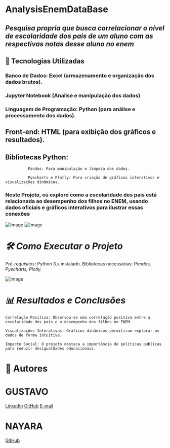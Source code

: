 # AnalysisEnemDataBase
## *Pesquisa propria que busca correlacionar o nivel de escolaridade dos pais de um aluno com as respectivas notas desse aluno no enem*

## 🚀 Tecnologias Utilizadas

  ###    Banco de Dados: Excel (armazenamento e organização dos dados brutos).
    
  ###    Jupyter Notebook (Analise e manipulação dos dados)
    
  ###    Linguagem de Programação: Python (para análise e processamento dos dados).
  
  ##     Front-end: HTML (para exibição dos gráficos e resultados).

  ##     Bibliotecas Python:

              Pandas: Para manipulação e limpeza dos dados.

              Pyecharts e Plotly: Para criação de gráficos interativos e visualizações dinâmicas.


### Neste Projeto, eu exploro como a escolaridade dos pais está relacionada ao desempenho dos filhos no ENEM, usando dados oficiais e gráficos interativos para ilustrar essas conexões 
![Image](https://github.com/user-attachments/assets/f86737e6-5a39-4673-b4ce-f09ef7c15bec)
![Image](https://github.com/user-attachments/assets/6265e0ff-b4dc-4032-8a43-6405e6fceef4)

# *🛠️ Como Executar o Projeto*

  *Pré-requisitos:*
   Python 3.x instalado.
   Bibliotecas necessárias: *Pandas, Pyecharts, Plotly.*

   
![Image](https://github.com/user-attachments/assets/09682356-463b-4333-9bdf-e83c92373723)


# *📊 Resultados e Conclusões*

    Correlação Positiva: Observou-se uma correlação positiva entre a escolaridade dos pais e o desempenho dos filhos no ENEM.

    Visualizações Interativas: Gráficos dinâmicos permitiram explorar os dados de forma intuitiva.

    Impacto Social: O projeto destaca a importância de políticas públicas para reduzir desigualdades educacionais.

# 👤 Autores

# GUSTAVO
[LinkedIn](https://www.linkedin.com/in/gustavo-martins-543b34354/)
[GitHub](https://github.com/gugucazhiz)
[E-mail](gustavo_msn_@hotmail.com)
   
# NAYARA
  [GitHub](https://github.com/nyvoli)
  

